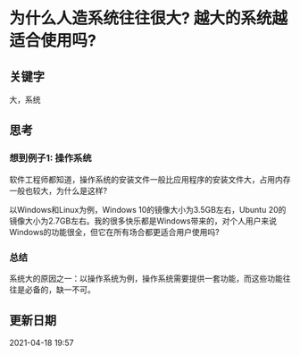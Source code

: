 # 为什么人造系统往往很大? 越大的系统越适合使用吗?

## 关键字
大，系统

## 思考
### 想到例子1: 操作系统
软件工程师都知道，操作系统的安装文件一般比应用程序的安装文件大，占用内存一般也较大，为什么是这样?

以Windows和Linux为例，Windows 10的镜像大小为3.5GB左右，Ubuntu 20的镜像大小为2.7GB左右。我的很多快乐都是Windows带来的，对个人用户来说Windows的功能很全，但它在所有场合都更适合用户使用吗?

### 总结
系统大的原因之一：以操作系统为例，操作系统需要提供一套功能，而这些功能往往是必备的，缺一不可。

## 更新日期
2021-04-18 19:57